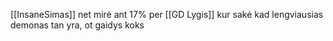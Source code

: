 [[InsaneSimas]] net mirė ant 17% per [[GD Lygis]] kur sakė kad lengviausias demonas tan yra, ot gaidys koks